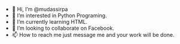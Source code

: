 - 👋 Hi, I’m @mudassirpa
- 👀 I’m interested in Python Programing.
- 🌱 I’m currently learning HTML.
- 💞️ I’m looking to collaborate on Facebook.
- 📫 How to reach me just message me and your work will be done.

<!---
mudassirpa/mudassirpa is a ✨ special ✨ repository because its `README.md` (this file) appears on your GitHub profile.
You can click the Preview link to take a look at your changes.
--->
